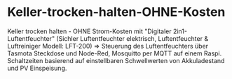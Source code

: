 # Keller-trocken-halten-OHNE-Kosten
Keller trocken halten - OHNE Strom-Kosten mit "Digitaler 2in1-Luftentfeuchter" (Sichler Luftentfeuchter elektrisch, Luftentfeuchter & Luftreiniger Modell: LFT-200) => Steuerung des Luftentfeuchters über Tasmota Steckdose und Node-Red, Mosquitto per MQTT auf einem Raspi. Schaltzeiten basierend auf einstellbaren Schwellwerten von Akkuladestand und PV Einspeisung.
